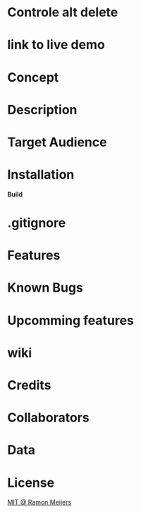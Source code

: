 

# Controle alt delete


# link to live demo


# Concept


# Description


# Target Audience


# Installation


**Build** 


# .gitignore

# Features


# Known Bugs 

 
# Upcomming features


 
# wiki 


# Credits

# Collaborators
 
# Data


# License
[MIT @ Ramon Meijers](https://github.com/Ramon96/frontend-data/blob/master/LICENSE)

